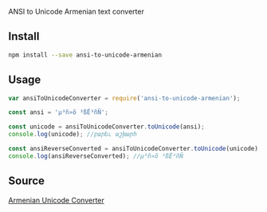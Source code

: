 ANSI to Unicode Armenian text converter

## Install

```sh
npm install --save ansi-to-unicode-armenian
```


## Usage

```js
var ansiToUnicodeConverter = require('ansi-to-unicode-armenian');

const ansi = 'µ³ñ»õ ³ßË³ñÑ';

const unicode = ansiToUnicodeConverter.toUnicode(ansi);
console.log(unicode); //բարեւ աշխարհ

const ansiReverseConverted = ansiToUnicodeConverter.toUnicode(unicode);
console.log(ansiReverseConverted); //µ³ñ»õ ³ßË³ñÑ

```

## Source

[Armenian Unicode Converter](http://unicodenow.com/)
